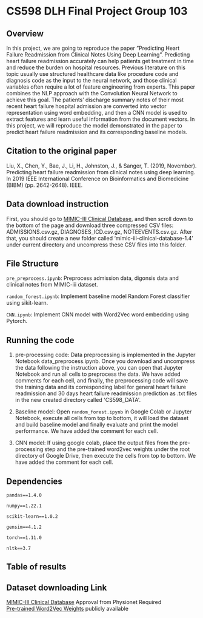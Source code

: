 # CS598 DLH Final Project Group 103

## Overview

In this project, we are going to reproduce the paper
”Predicting Heart Failure Readmission from Clinical Notes Using Deep Learning”. Predicting heart
failure readmission accurately can help patients get
treatment in time and reduce the burden on hospital
resources. Previous literature on this topic usually
use structured healthcare data like procedure code
and diagnosis code as the input to the neural network, and those clinical variables often require a
lot of feature engineering from experts. This paper
combines the NLP approach with the Convolution
Neural Network to achieve this goal. The patients’
discharge summary notes of their most recent heart
failure hospital admission are converted into vector
representation using word embedding, and then a
CNN model is used to extract features and learn
useful information from the document vectors. In
this project, we will reproduce the model demonstrated in the paper to predict heart failure readmission and its corresponding baseline models.

## Citation to the original paper
Liu, X., Chen, Y., Bae, J., Li, H., Johnston, J., & Sanger, T. (2019, November). Predicting heart failure readmission from clinical notes using deep learning. In 2019 IEEE International Conference on Bioinformatics and Biomedicine (BIBM) (pp. 2642-2648). IEEE.

## Data download instruction
First, you should go to [MIMIC-III Clinical Database](https://physionet.org/content/mimiciii/1.4/), and then scroll down to the bottom of the page and download three compressed CSV files: ADMISSIONS.csv.gz, DIAGNOSES_ICD.csv.gz, NOTEEVENTS.csv.gz. After that, you should create a new folder called ‘mimic-iii-clinical-database-1.4’ under current directory and uncompress these CSV files into this folder. 


## File Structure

`pre_preprocess.ipynb`: Preprocess admission data, digonsis data and clinical notes from MIMIC-iii dataset.

`random_forest.ipynb`: Implement baseline model Random Forest classifier using sikit-learn.

`CNN.ipynb`: Implement CNN model with Word2Vec word embedding using Pytorch.

## Running the code

1. pre-processing code: Data preprocessing is implemented in the Jupyter Notebook data_preprocess.ipynb. Once you download and uncompress the data following the instruction above, you can open that Jupyter Notebook and run all cells to preprocess the data. We have added comments for each cell, and finally, the preprocessing code will save the training data and its corresponding label for general heart failure readmission and 30 days heart failure readmission prediction as .txt files in the new created directory called 'CS598_DATA'.

2. Baseline model: Open `random_forest.ipynb` in Google Colab or Jupyter Notebook, execute all cells from top to bottom, it will load the dataset and build baseline model and finally evaluate and print the model performance. We have added the comment for each cell.

3. CNN model: If using google colab, place the output files from the pre-processing step and the pre-trained word2vec weights under the root directory of Google Drive, then execute the cells from top to bottom. We have added the comment for each cell.

## Dependencies

`pandas==1.4.0`

`numpy==1.22.1`

`scikit-learn==1.0.2`

`gensim==4.1.2`

`torch==1.11.0`

`nltk==3.7`

## Table of results

## Dataset downloading Link

[MIMIC-III Clinical Database](https://physionet.org/content/mimiciii/1.4/) Approval from Physionet Required </br>
[Pre-trained Word2Vec Weights](https://bio.nlplab.org/) publicly available
